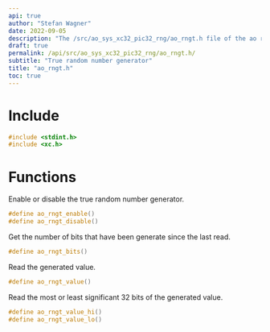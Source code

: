```yaml
---
api: true
author: "Stefan Wagner"
date: 2022-09-05
description: "The /src/ao_sys_xc32_pic32_rng/ao_rngt.h file of the ao real-time operating system."
draft: true
permalink: /api/src/ao_sys_xc32_pic32_rng/ao_rngt.h/
subtitle: "True random number generator"
title: "ao_rngt.h"
toc: true
---
```


# Include

```c
#include <stdint.h>
#include <xc.h>
```

# Functions

Enable or disable the true random number generator.

```c
#define ao_rngt_enable()
#define ao_rngt_disable()
```

Get the number of bits that have been generate since the last read.

```c
#define ao_rngt_bits()
```

Read the generated value.

```c
#define ao_rngt_value()
```

Read the most or least significant 32 bits of the generated value.

```c
#define ao_rngt_value_hi()
#define ao_rngt_value_lo()
```
